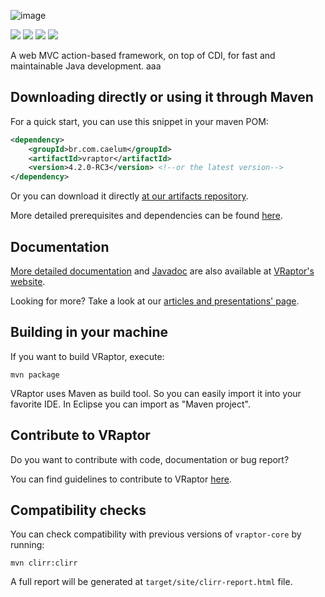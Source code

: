 ![image](https://cloud.githubusercontent.com/assets/1529021/7015058/0844e14c-dca4-11e4-8d7b-e0546b6ec74d.png)

[![][travis img]][travis]
[![][maven img]][maven]
[![][release img]][release]
[![][license img]][license]

[travis]:https://travis-ci.org/caelum/vraptor4
[travis img]:https://travis-ci.org/caelum/vraptor4.svg?branch=master

[maven]:http://search.maven.org/#search|gav|1|g:"br.com.caelum"%20AND%20a:"vraptor"
[maven img]:https://maven-badges.herokuapp.com/maven-central/br.com.caelum/vraptor/badge.svg

[release]:https://github.com/caelum/vraptor4/releases
[release img]:https://img.shields.io/github/release/caelum/vraptor4.svg

[license]:LICENSE
[license img]:https://img.shields.io/badge/License-Apache%202-blue.svg

A web MVC action-based framework, on top of CDI, for fast and maintainable Java development. aaa

## Downloading directly or using it through Maven

For a quick start, you can use this snippet in your maven POM:

```xml
<dependency>
    <groupId>br.com.caelum</groupId>
    <artifactId>vraptor</artifactId>
    <version>4.2.0-RC3</version> <!--or the latest version-->
</dependency>
```

Or you can download it directly [at our artifacts repository](https://bintray.com/caelum/VRaptor4/br.com.caelum.vraptor).

More detailed prerequisites and dependencies can be found [here](http://www.vraptor.org/en/docs/dependencies-and-prerequisites/).

## Documentation
[More detailed documentation](http://www.vraptor.org/en/docs/one-minute-guide/) and [Javadoc](http://www.vraptor.org/javadoc/) are also available at [VRaptor's website](http://www.vraptor.org/en/).

Looking for more? Take a look at our [articles and presentations' page](http://www.vraptor.org/en/docs/articles-and-presentations).

## Building in your machine

If you want to build VRaptor, execute:

	mvn package

VRaptor uses Maven as build tool. So you can easily import it into your favorite IDE. In Eclipse you can import as "Maven project".

## Contribute to VRaptor

Do you want to contribute with code, documentation or bug report?

You can find guidelines to contribute to VRaptor [here](http://www.vraptor.org/en/docs/how-to-contribute/ "Contribute").

## Compatibility checks

You can check compatibility with previous versions of `vraptor-core` by running:

```
mvn clirr:clirr
```

A full report will be generated at `target/site/clirr-report.html` file.
